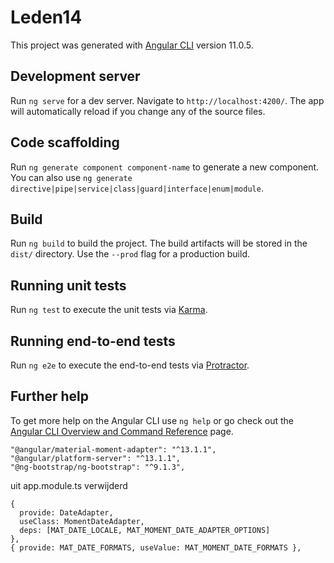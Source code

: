 # Leden14

This project was generated with [Angular CLI](https://github.com/angular/angular-cli) version 11.0.5.

## Development server

Run `ng serve` for a dev server. Navigate to `http://localhost:4200/`. The app will automatically reload if you change any of the source files.

## Code scaffolding

Run `ng generate component component-name` to generate a new component. You can also use `ng generate directive|pipe|service|class|guard|interface|enum|module`.

## Build

Run `ng build` to build the project. The build artifacts will be stored in the `dist/` directory. Use the `--prod` flag for a production build.

## Running unit tests

Run `ng test` to execute the unit tests via [Karma](https://karma-runner.github.io).

## Running end-to-end tests

Run `ng e2e` to execute the end-to-end tests via [Protractor](http://www.protractortest.org/).

## Further help

To get more help on the Angular CLI use `ng help` or go check out the [Angular CLI Overview and Command Reference](https://angular.io/cli) page.



    "@angular/material-moment-adapter": "^13.1.1",
    "@angular/platform-server": "^13.1.1",
    "@ng-bootstrap/ng-bootstrap": "^9.1.3",




uit app.module.ts verwijderd

    {
      provide: DateAdapter,
      useClass: MomentDateAdapter,
      deps: [MAT_DATE_LOCALE, MAT_MOMENT_DATE_ADAPTER_OPTIONS]
    },
    { provide: MAT_DATE_FORMATS, useValue: MAT_MOMENT_DATE_FORMATS },